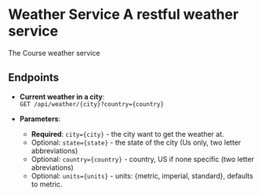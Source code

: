 
# **Weather Service** A restful weather service

The Course weather service

## **Endpoints**
* **Current weather in a city**: </br>
  `GET /api/weather/{city}?country={country}`

* **Parameters**: </br>
  - **Required**: `city={city}` - the city want to get the weather at.
  - Optional: `state={state}` - the state of the city (Us only, two letter abbreviations)
  - Optional: `country={country}` - country, US if none specific (two letter abreviations)
  - Optional: `units={units}` - units: {metric, imperial, standard}, defaults to metric.
